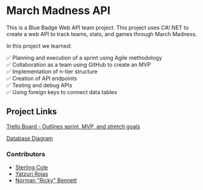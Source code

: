 # March Madness API

This is a Blue Badge Web API team project. This project uses C#/.NET to create
a web API to track teams, stats, and games through March Madness.  

In this project we learned:  

:white_check_mark: Planning and execution of a sprint using Agile methodology  
:white_check_mark: Collaboration as a team using GitHub to create an MVP  
:white_check_mark: Implementation of n-tier structure  
:white_check_mark: Creation of API endpoints  
:white_check_mark: Testing and debug APIs  
:white_check_mark: Using foreign keys to connect data tables  

## Project Links

[Trello Board - Outlines sprint, MVP, and stretch goals](https://trello.com/b/HdoS2YrE/marchmadnessapi)  

[Database Diagram](https://dbdiagram.io/d/6042461afcdcb6230b22c920)

### Contributors

* [Sterling Cole](https://www.linkedin.com/in/sterling-cole-087381207/)
* [Yatzuri Rojas](https://www.linkedin.com/in/yatzuri-rojas-49939b209/)
* [Norman "Ricky" Bennett](https://www.linkedin.com/in/norman-ricky-bennett/)
